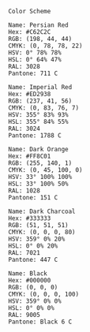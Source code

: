  	

    Color Scheme
    
    Name: Persian Red
    Hex: #C62C2C
    RGB: (198, 44, 44)
    CMYK: (0, 78, 78, 22)
    HSV: 0° 78% 78%
    HSL: 0° 64% 47%
    RAL: 3028
    Pantone: 711 C

    Name: Imperial Red
    Hex: #ED2938
    RGB: (237, 41, 56)
    CMYK: (0, 83, 76, 7)
    HSV: 355° 83% 93%
    HSL: 355° 84% 55%
    RAL: 3024
    Pantone: 1788 C

    Name: Dark Orange
    Hex: #FF8C01
    RGB: (255, 140, 1)
    CMYK: (0, 45, 100, 0)
    HSV: 33° 100% 100%
    HSL: 33° 100% 50%
    RAL: 1028
    Pantone: 151 C

    Name: Dark Charcoal
    Hex: #333333
    RGB: (51, 51, 51)
    CMYK: (0, 0, 0, 80)
    HSV: 359° 0% 20%
    HSL: 0° 0% 20%
    RAL: 7021
    Pantone: 447 C

    Name: Black
    Hex: #000000
    RGB: (0, 0, 0)
    CMYK: (0, 0, 0, 100)
    HSV: 359° 0% 0%
    HSL: 0° 0% 0%
    RAL: 9005
    Pantone: Black 6 C

    
